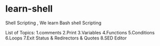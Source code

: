 # learn-shell

Shell Scripting , We learn Bash shell Scripting

List of Topics:
1.comments
2.Print
3.Variables
4.Functions
5.Conditions
6.Loops
7.Exit Status & Redirectors & Quotes
8.SED Editor

